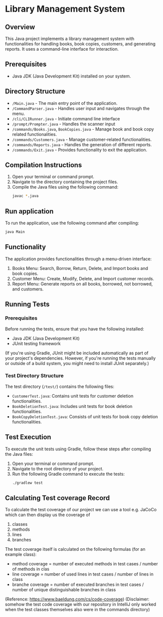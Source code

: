 # Library Management System

## Overview
This Java project implements a library management system with functionalities for handling books, book copies, customers, and generating reports. It uses a command-line interface for interaction.

## Prerequisites
- Java JDK (Java Development Kit) installed on your system.

## Directory Structure
- `/Main.java` - The main entry point of the application.
- `/CommandParser.java` - Handles user input and navigates through the menu.
- `/cli/CLIRunner.java` - Initiate command line interface
- `/prompt/Prompter.java` - Handles the scanner input
- `/commands/Books.java`, `BookCopies.java` - Manage book and book copy related functionalities.
- `/commands/Customers.java` - Manage customer-related functionalities.
- `/commands/Reports.java` - Handles the generation of different reports.
- `/commands/Exit.java` - Provides functionality to exit the application.

## Compilation Instructions
1. Open your terminal or command prompt.
2. Navigate to the directory containing the project files.
3. Compile the Java files using the following command:
   ```bash
   javac *.java
   ```
## Run application
To run the application, use the following command after compiling:
   ```bash
   java Main
   ```
## Functionality
The application provides functionalities through a menu-driven interface:
1. Books Menu: Search, Borrow, Return, Delete, and Import books and book copies.
2. Customer Menu: Create, Modify, Delete, and Import customer records.
3. Report Menu: Generate reports on all books, borrowed, not borrowed, and customers.

## Running Tests

### Prerequisites
Before running the tests, ensure that you have the following installed:
- Java JDK (Java Development Kit)
- JUnit testing framework

(If you're using Gradle, JUnit might be included automatically as part of your project's dependencies. However, if you're running the tests manually or outside of a build system, you might need to install JUnit separately.)


### Test Directory Structure
The test directory (`/test/`) contains the following files:
- `CustomerTest.java`: Contains unit tests for customer deletion functionalities.
- `BookDeletionTest.java`: Includes unit tests for book deletion functionalities.
- `BookCopyDeletionTest.java`: Consists of unit tests for book copy deletion functionalities.

## Test Execution
To execute the unit tests using Gradle, follow these steps after compiling the Java files:
1. Open your terminal or command prompt.
2. Navigate to the root directory of your project.
3. Run the following Gradle command to execute the tests:
   ```bash
   ./gradlew test

## Calculating Test coverage Record
To calculate the test coverage of our project we can use a tool e.g. JaCoCo which can then display us the coverage of
1. classes
2. methods
3. lines
4. branches

The test coverage itself is calculated on the following formulas (for an example class):
- method coverage = number of executed methods in test cases / number of methods in clas
- line coverage = number of used lines in test cases / number of lines in class
- branche coverage = number of executed branches in test cases / number of unique distinguishable branches in class

(Reference: https://www.baeldung.com/cs/code-coverage)
(Disclaimer: somehow the test code coverage with our repository in IntelliJ only worked when the test classes themselves also were in the commands directory)